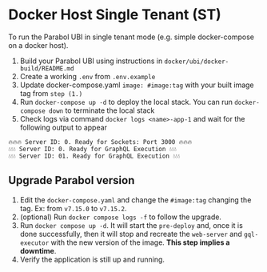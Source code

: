 # Docker Host Single Tenant (ST)

To run the Parabol UBI in single tenant mode (e.g. simple docker-compose on a docker host).

1. Build your Parabol UBI using instructions in `docker/ubi/docker-build/README.md`
2. Create a working `.env` from `.env.example`
3. Update docker-compose.yaml `image: #image:tag` with your built image tag from `step (1.)`
4. Run `docker-compose up -d` to deploy the local stack. You can run `docker-compose down` to terminate the local stack
5. Check logs via command `docker logs <name>-app-1` and wait for the following output to appear

```shell
🔥🔥🔥 Server ID: 0. Ready for Sockets: Port 3000 🔥🔥🔥
💧💧💧 Server ID: 0. Ready for GraphQL Execution 💧💧💧
💧💧💧 Server ID: 01. Ready for GraphQL Execution 💧💧💧
```

## Upgrade Parabol version

1. Edit the `docker-compose.yaml` and change the `#image:tag` changing the tag. Ex: from `v7.15.0` to `v7.15.2`.
2. (optional) Run `docker compose logs -f` to follow the upgrade.
3. Run `docker compose up -d`. It will start the `pre-deploy` and, once it is done successfully, then it will stop and recreate the `web-server` and `gql-executor` with the new version of the image. **This step implies a downtime**.
4. Verify the application is still up and running.
